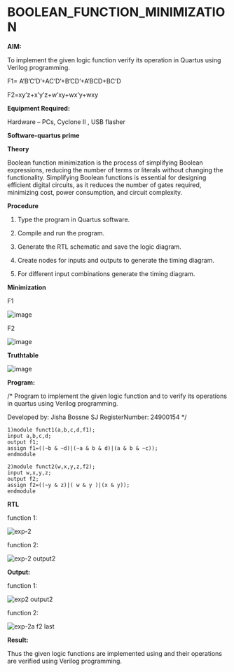 # BOOLEAN_FUNCTION_MINIMIZATION

**AIM:**

To implement the given logic function verify its operation in Quartus using Verilog programming.

F1= A’B’C’D’+AC’D’+B’CD’+A’BCD+BC’D 

F2=xy’z+x’y’z+w’xy+wx’y+wxy

**Equipment Required:**

Hardware – PCs, Cyclone II , USB flasher

**Software-quartus prime** 

**Theory**

 Boolean function minimization is the process of simplifying Boolean
expressions, reducing the number of terms or literals without changing the functionality.
Simplifying Boolean functions is essential for designing efficient digital circuits, as it
reduces the number of gates required, minimizing cost, power consumption, and circuit
complexity.

**Procedure**

1.	Type the program in Quartus software.

2.	Compile and run the program.

3.	Generate the RTL schematic and save the logic diagram.

4.	Create nodes for inputs and outputs to generate the timing diagram.

5.	For different input combinations generate the timing diagram.

**Minimization**

F1

![image](https://github.com/user-attachments/assets/484acb8e-562e-4148-9ce2-72d889319d4c)

F2

![image](https://github.com/user-attachments/assets/df6f2539-c563-4bcb-814c-85d3415fcf1b)

**Truthtable**

![image](https://github.com/user-attachments/assets/6b19a8a8-6686-440a-a77d-ab145a91a95c)



**Program:**

/* Program to implement the given logic function and to verify its operations in quartus using Verilog programming. 

Developed by: Jisha Bossne SJ  RegisterNumber: 24900154 */
```
1)module funct1(a,b,c,d,f1);
input a,b,c,d;
output f1;
assign f1=((~b & ~d)|(~a & b & d)|(a & b & ~c));
endmodule
```
```
2)module funct2(w,x,y,z,f2);
input w,x,y,z;
output f2;
assign f2=((~y & z)|( w & y )|(x & y));
endmodule
```


**RTL**

function 1:

![exp-2](https://github.com/user-attachments/assets/b9414595-4345-45ec-8059-363f7e137f83)

function 2:

![exp-2 output2](https://github.com/user-attachments/assets/abeff791-0d27-45d4-b9e1-3324cd9c9906)

**Output:**

function 1:

![exp2 output2](https://github.com/user-attachments/assets/c805f89d-2704-481f-920e-0e47281d1b8f)

function 2:

![exp-2a f2 last](https://github.com/user-attachments/assets/7f49c916-3688-4460-8a82-2965cf266ccf)

**Result:**

Thus the given logic functions are implemented using and their operations are verified using Verilog programming.

